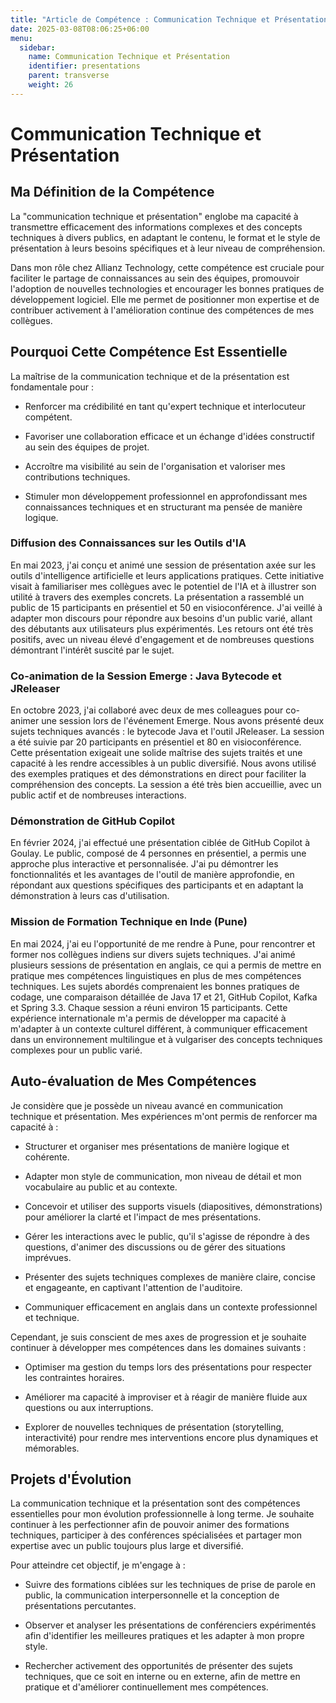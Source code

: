 ```yaml
---
title: "Article de Compétence : Communication Technique et Présentation"
date: 2025-03-08T08:06:25+06:00
menu:
  sidebar:
    name: Communication Technique et Présentation
    identifier: presentations
    parent: transverse
    weight: 26
---
```


#   Communication Technique et Présentation

##   Ma Définition de la Compétence

La "communication technique et présentation" englobe ma capacité à transmettre efficacement des informations complexes et des concepts techniques à divers publics, en adaptant le contenu, le format et le style de présentation à leurs besoins spécifiques et à leur niveau de compréhension.

Dans mon rôle chez Allianz Technology, cette compétence est cruciale pour faciliter le partage de connaissances au sein des équipes, promouvoir l'adoption de nouvelles technologies et encourager les bonnes pratiques de développement logiciel. Elle me permet de positionner mon expertise et de contribuer activement à l'amélioration continue des compétences de mes collègues.

##   Pourquoi Cette Compétence Est Essentielle

La maîtrise de la communication technique et de la présentation est fondamentale pour :

* Renforcer ma crédibilité en tant qu'expert technique et interlocuteur compétent.

* Favoriser une collaboration efficace et un échange d'idées constructif au sein des équipes de projet.

* Accroître ma visibilité au sein de l'organisation et valoriser mes contributions techniques.

* Stimuler mon développement professionnel en approfondissant mes connaissances techniques et en structurant ma pensée de manière logique.

###   Diffusion des Connaissances sur les Outils d'IA

En mai 2023, j'ai conçu et animé une session de présentation axée sur les outils d'intelligence artificielle et leurs applications pratiques. Cette initiative visait à familiariser mes collègues avec le potentiel de l'IA et à illustrer son utilité à travers des exemples concrets. La présentation a rassemblé un public de 15 participants en présentiel et 50 en visioconférence. J'ai veillé à adapter mon discours pour répondre aux besoins d'un public varié, allant des débutants aux utilisateurs plus expérimentés. Les retours ont été très positifs, avec un niveau élevé d'engagement et de nombreuses questions démontrant l'intérêt suscité par le sujet.

###   Co-animation de la Session Emerge : Java Bytecode et JReleaser

En octobre 2023, j'ai collaboré avec deux de mes colleagues pour co-animer une session lors de l'événement Emerge. Nous avons présenté deux sujets techniques avancés : le bytecode Java et l'outil JReleaser. La session a été suivie par 20 participants en présentiel et 80 en visioconférence. Cette présentation exigeait une solide maîtrise des sujets traités et une capacité à les rendre accessibles à un public diversifié. Nous avons utilisé des exemples pratiques et des démonstrations en direct pour faciliter la compréhension des concepts. La session a été très bien accueillie, avec un public actif et de nombreuses interactions.

###   Démonstration de GitHub Copilot

En février 2024, j'ai effectué une présentation ciblée de GitHub Copilot à Goulay. Le public, composé de 4 personnes en présentiel, a permis une approche plus interactive et personnalisée. J'ai pu démontrer les fonctionnalités et les avantages de l'outil de manière approfondie, en répondant aux questions spécifiques des participants et en adaptant la démonstration à leurs cas d'utilisation.

###   Mission de Formation Technique en Inde (Pune)

En mai 2024, j'ai eu l'opportunité de me rendre à Pune, pour rencontrer et former nos collègues indiens sur divers sujets techniques. J'ai animé plusieurs sessions de présentation en anglais, ce qui a permis de mettre en pratique mes compétences linguistiques en plus de mes compétences techniques. Les sujets abordés comprenaient les bonnes pratiques de codage, une comparaison détaillée de Java 17 et 21, GitHub Copilot, Kafka et Spring 3.3. Chaque session a réuni environ 15 participants. Cette expérience internationale m'a permis de développer ma capacité à m'adapter à un contexte culturel différent, à communiquer efficacement dans un environnement multilingue et à vulgariser des concepts techniques complexes pour un public varié.

##   Auto-évaluation de Mes Compétences

Je considère que je possède un niveau avancé en communication technique et présentation. Mes expériences m'ont permis de renforcer ma capacité à :

* Structurer et organiser mes présentations de manière logique et cohérente.

* Adapter mon style de communication, mon niveau de détail et mon vocabulaire au public et au contexte.

* Concevoir et utiliser des supports visuels (diapositives, démonstrations) pour améliorer la clarté et l'impact de mes présentations.

* Gérer les interactions avec le public, qu'il s'agisse de répondre à des questions, d'animer des discussions ou de gérer des situations imprévues.

* Présenter des sujets techniques complexes de manière claire, concise et engageante, en captivant l'attention de l'auditoire.

* Communiquer efficacement en anglais dans un contexte professionnel et technique.

Cependant, je suis conscient de mes axes de progression et je souhaite continuer à développer mes compétences dans les domaines suivants :

* Optimiser ma gestion du temps lors des présentations pour respecter les contraintes horaires.

* Améliorer ma capacité à improviser et à réagir de manière fluide aux questions ou aux interruptions.

* Explorer de nouvelles techniques de présentation (storytelling, interactivité) pour rendre mes interventions encore plus dynamiques et mémorables.

##   Projets d'Évolution

La communication technique et la présentation sont des compétences essentielles pour mon évolution professionnelle à long terme. Je souhaite continuer à les perfectionner afin de pouvoir animer des formations techniques, participer à des conférences spécialisées et partager mon expertise avec un public toujours plus large et diversifié.

Pour atteindre cet objectif, je m'engage à :

* Suivre des formations ciblées sur les techniques de prise de parole en public, la communication interpersonnelle et la conception de présentations percutantes.

* Observer et analyser les présentations de conférenciers expérimentés afin d'identifier les meilleures pratiques et les adapter à mon propre style.

* Rechercher activement des opportunités de présenter des sujets techniques, que ce soit en interne ou en externe, afin de mettre en pratique et d'améliorer continuellement mes compétences.